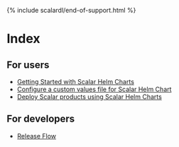 {% include scalardl/end-of-support.html %}

# Index

## For users
* [Getting Started with Scalar Helm Charts](./getting-started-scalar-helm-charts.md)
* [Configure a custom values file for Scalar Helm Chart](./configure-custom-values-file.md)
* [Deploy Scalar products using Scalar Helm Charts](./how-to-deploy-scalar-products.md)

## For developers
* [Release Flow](./ReleaseFlow.md)
